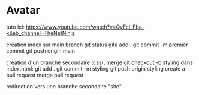# Avatar
tuto ici: https://www.youtube.com/watch?v=QyFcl_Fba-k&ab_channel=TheNetNinja

création index sur main branch
    git status
    gita add .
    git commit -m premier commit
    git push origin main

création d'un branche secondaire (css), merge
    git checkout -b styling
    dans index.html: <link rel="stylesheet" href="styles.css">
    git add .
    git commit -m styling
    git push origin styling
    create a pull request
    merge pull request


redirection vers une branche secondaire "site"

